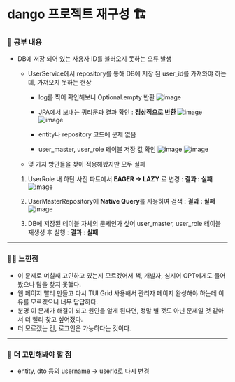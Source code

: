 # dango 프로젝트 재구성 🏗️

### 🚸 공부 내용

* DB에 저장 되어 있는 사용자 ID를 불러오지 못하는 오류 발생
  * UserService에서 repository를 통해 DB에 저장 된 user_id를 가져와야 하는데, 가져오지 못하는 현상
    * log를 찍어 확인해보니 Optional.empty 반환
    ![image](https://github.com/cha2code/daily_study/assets/141387662/5d65b0b3-5f32-48ab-a36c-e5996fe66197)

    * JPA에서 보내는 쿼리문과 결과 확인 : **정상적으로 반환**
    ![image](https://github.com/cha2code/daily_study/assets/141387662/ab29afae-0e1d-4ff9-8d9b-6e3436fc1d9d)
    ![image](https://github.com/cha2code/daily_study/assets/141387662/a5363115-6822-40b9-8177-feb7bb140640)

    * entity나 repository 코드에 문제 없음

    * user_master, user_role 테이블 저장 값 확인
    ![image](https://github.com/cha2code/daily_study/assets/141387662/c571b375-8c02-4857-93de-c6a1d4c0daec)
    ![image](https://github.com/cha2code/daily_study/assets/141387662/e0a4b2fa-6de2-48d9-abc6-9703c2af4976)


  * 몇 가지 방안들을 찾아 적용해봤지만 모두 실패
  1. UserRole 내 하단 사진 파트에서 **EAGER -> LAZY** 로 변경 : **결과 : 실패**
  ![image](https://github.com/cha2code/daily_study/assets/141387662/5e600a1c-1952-4e39-bfab-f27f994e8e44)

  2. UserMasterRepository에 **Native Query**를 사용하여 검색 : **결과 : 실패**
  ![image](https://github.com/cha2code/daily_study/assets/141387662/6fc46493-6f66-4d54-92fc-c35195144821)


  3. DB에 저장된 테이블 자체의 문제인가 싶어 user_master, user_role 테이블 재생성 후 실행 : **결과 : 실패**

---
  
### 🧑‍💻 느낀점
* 이 문제로 며칠째 고민하고 있는지 모르겠어서 책, 개발자, 심지어 GPT에게도 물어봤으나 답을 찾지 못했다.
* 웹 페이지 빨리 만들고 다시 TUI Grid 사용해서 관리자 페이지 완성해야 하는데 이유를 모르겠으니 너무 답답하다.
* 분명 이 문제가 해결이 되고 원인을 알게 된다면, 정말 별 것도 아닌 문제일 것 같아서 더 빨리 찾고 싶어졌다.
* 더 모르겠는 건, 로그인은 가능하다는 것이다.

---

### 🚧 더 고민해봐야 할 점
* entity, dto 등의 username -> userId로 다시 변경
